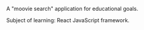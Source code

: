 A "moovie search" application for educational goals.

Subject of learning: React JavaScript framework.
